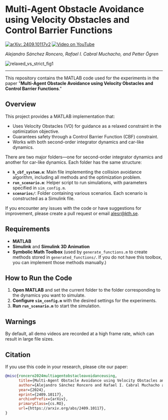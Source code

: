 # Multi-Agent Obstacle Avoidance using Velocity Obstacles and Control Barrier Functions

[![arXiv: 2409.10117v2](https://img.shields.io/badge/arXiv-2409.10117v2-B31B1B.svg)](https://arxiv.org/abs/2409.10117v2)
[![Video on YouTube](https://img.shields.io/badge/YouTube-Video-red.svg)](https://www.youtube.com/watch?v=Ox8v2s17gLw&ab_channel=AlejandroS%C3%A1nchezRoncero)

*Alejandro Sánchez Roncero, Rafael I. Cabral Muchacho, and Petter Ögren*  

![relaxed_vs_strict_fig1](https://github.com/user-attachments/assets/5f4c3729-0595-43f1-8dda-86bcedd6fc30)

---

This repository contains the MATLAB code used for the experiments in the paper "**Multi-Agent Obstacle Avoidance using Velocity Obstacles and Control Barrier Functions**."

## Overview

This project provides a MATLAB implementation that:
- Uses Velocity Obstacles (VO) for guidance as a relaxed constraint in the optimization objective.
- Guarantees safety through a Control Barrier Function (CBF) constraint.
- Works with both second-order integrator dynamics and car-like dynamics.

There are two major folders—one for second-order integrator dynamics and another for car-like dynamics. Each folder has the same structure:
- **`h_cbf_system.m`**: Main file implementing the collision avoidance algorithm, including all methods and the optimization problem.
- **`run_scenario.m`**: Helper script to run simulations, with parameters specified in `sim_config.m`.
- **`scenarios/`**: Folder containing various scenarios. Each scenario is constructed as a Simulink file.

If you encounter any issues with the code or have suggestions for improvement, please create a pull request or email [alesr@kth.se](mailto:alesr@kth.se).

## Requirements

- **MATLAB**
- **Simulink** and **Simulink 3D Animation**  
- **Symbolic Math Toolbox** (used by `generate_functions.m` to create methods stored in `generated_functions/`. If you do not have this toolbox, you can implement those methods manually.)

## How to Run the Code

1. **Open MATLAB** and set the current folder to the folder corresponding to the dynamics you want to simulate.
2. **Configure `sim_config.m`** with the desired settings for the experiments.
3. **Run `run_scenario.m`** to start the simulation.

## Warnings

By default, all demo videos are recorded at a high frame rate, which can result in large file sizes.

## Citation

If you use this code in your research, please cite our paper:

```bibtex
@misc{roncero2024multiagentobstacleavoidanceusing,
      title={Multi-Agent Obstacle Avoidance using Velocity Obstacles and Control Barrier Functions}, 
      author={Alejandro Sánchez Roncero and Rafael I. Cabral Muchacho and Petter Ögren},
      year={2024},
      eprint={2409.10117},
      archivePrefix={arXiv},
      primaryClass={cs.RO},
      url={https://arxiv.org/abs/2409.10117}, 
}
